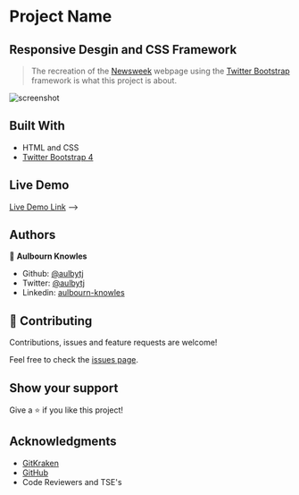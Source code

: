 <!-- @format -->

# Project Name

## Responsive Desgin and CSS Framework

> The recreation of the [Newsweek](https://www.newsweek.com/) webpage using the [Twitter Bootstrap](https://getbootstrap.com/) framework is what this project is about.  

![screenshot](images/ScreenShot.png)

## Built With

- HTML and CSS
- [Twitter Bootstrap 4](https://getbootstrap.com/)

 ## Live Demo

[Live Demo Link](https://rawcdn.githack.com/aulbytj/Bootstrap-Project/3bf8bc4111e0ff03dc7c53459143b2b6eb2cdfbe/index.html) -->

## Authors

👤 **Aulbourn Knowles**

- Github: [@aulbytj](https://github.com/aulbytj)
- Twitter: [@aulbytj](https://twitter.com/aulbytj)
- Linkedin: [aulbourn-knowles](https://linkedin.com/in/aulbourn-knowles-b9971672)

## 🤝 Contributing

Contributions, issues and feature requests are welcome!

Feel free to check the [issues page](https://github.com/aulbytj/Bootstrap-Project/issues).

## Show your support

Give a ⭐️ if you like this project!

## Acknowledgments

- [GitKraken](https://www.gitkraken.com/)
- [GitHub](https://github.com/)
- Code Reviewers and TSE's

